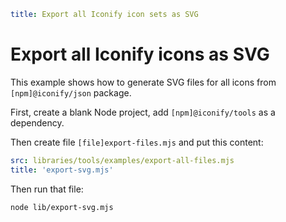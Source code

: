 ```yaml
title: Export all Iconify icon sets as SVG
```

# Export all Iconify icons as SVG

This example shows how to generate SVG files for all icons from `[npm]@iconify/json` package.

First, create a blank Node project, add `[npm]@iconify/tools` as a dependency. 

Then create file `[file]export-files.mjs` and put this content:

```yaml
src: libraries/tools/examples/export-all-files.mjs
title: 'export-svg.mjs'
```

Then run that file:

```bash
node lib/export-svg.mjs
```

